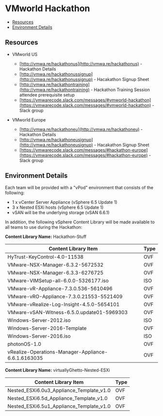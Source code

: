 # VMworld Hackathon

* [Resources](#resources)
* [Environment Details](#environment-details)

## Resources

* VMworld US
  * [http://vmwa.re/hackathonus](http://vmwa.re/hackathonus) - Hackathon Details
  * [http://vmwa.re/hackathonussignup](http://vmwa.re/hackathonussignup) - Hacakathon Signup Sheet
  * [http://vmwa.re/hackathontraining](http://vmwa.re/hackathontraining) - Hackathon Training Session attendee prerequisite setup
  * [https://vmwarecode.slack.com/messages/#vmworld-hackathon](https://vmwarecode.slack.com/messages/#vmworld-hackathon) - Slack group

* VMworld Europe
  * [http://vmwa.re/hackathoneu](http://vmwa.re/hackathoneu) - Hackathon Details
  * [http://vmwa.re/hackathoneusignup](http://vmwa.re/hackathoneusignup) - Hacakathon Signup Sheet
  * [https://vmwarecode.slack.com/messages/#hackathon-europe](https://vmwarecode.slack.com/messages/#hackathon-europe) - Slack group

## Environment Details

Each team will be provided with a "vPod" environment that consists of the following:
  * 1 x vCenter Server Appliance (vSphere 6.5 Update 1)
  * 3 x Nested ESXi hosts (vSphere 6.5 Update 1)
  * vSAN will be the underlying storage (vSAN 6.6.1)

In addition, the following vSphere Content Library will be made available to all teams to use during the Hackathon:

**Content Library Name:** Hackathon-Stuff

| **Content Library Item**                                | **Type** |
|-----------------------------------------------------|------|
| HyTrust-KeyControl-4.0-11538                        | OVF  |
| VMware-NSX-Manager-6.3.2-5672532                    | OVF  |
| VMware-NSX-Manager-6.3.3-6276725                    | OVF  |
| VMware-VIMSetup-all-6.0.0-5326177.iso               | ISO  |
| VMware-vR-Appliance-7.3.0.536-5610496               | OVF  |
| VMware-vRO-Appliance-7.3.0.21553-5521409            | OVF  |
| VMware-vRealize-Log-Insight-4.5.0-5654101           | OVF  |
| VMware-vSAN-Witness-6.5.0.update01-5969303          | OVF  |
| Windows-Server-2012.iso                             | ISO  |
| Windows-Server-2016-Template                        | OVF  |
| Windows-Server-2016.iso                             | ISO  |
| photonOS-1.0                                        | OVF  |
| vRealize-Operations-Manager-Appliance-6.6.1.6163035 | OVF  |

**Content Library Name:** virtuallyGhetto-Nested-ESXi

| **Content Library Item**                     | **Type** |
|------------------------------------------|------|
| Nested_ESXi6.0u3_Appliance_Template_v1.0 | OVF  |
| Nested_ESXi6.5d_Appliance_Template_v1.0  | OVF  |
| Nested_ESXi6.5u1_Appliance_Template_v1.0 | OVF  |
